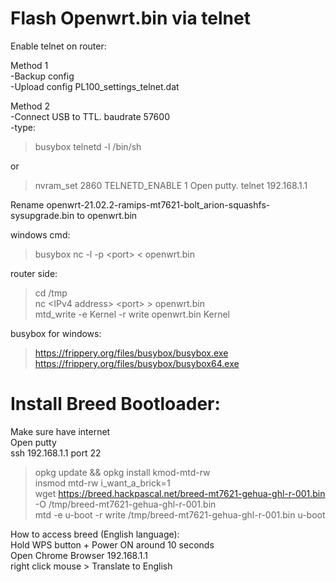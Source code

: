 # Flash Openwrt.bin via telnet  
Enable telnet on router:  

Method 1  
-Backup config  
-Upload config PL100_settings_telnet.dat  

Method 2  
-Connect USB to TTL. baudrate 57600  
-type:  
> busybox telnetd -l /bin/sh  

or  
> nvram_set 2860 TELNETD_ENABLE 1
Open putty. telnet 192.168.1.1  

Rename openwrt-21.02.2-ramips-mt7621-bolt_arion-squashfs-sysupgrade.bin to openwrt.bin  

windows cmd:  
> busybox nc -l -p \<port> < openwrt.bin  
                                     
router side:                                       
> cd /tmp              
> nc \<IPv4 address> \<port> > openwrt.bin  
> mtd_write -e Kernel -r write openwrt.bin Kernel  

busybox for windows:  
> https://frippery.org/files/busybox/busybox.exe  
> https://frippery.org/files/busybox/busybox64.exe

# Install Breed Bootloader:
Make sure have internet  
Open putty  
ssh 192.168.1.1 port 22  
> opkg update && opkg install kmod-mtd-rw  
> insmod mtd-rw i_want_a_brick=1  
> wget https://breed.hackpascal.net/breed-mt7621-gehua-ghl-r-001.bin -O /tmp/breed-mt7621-gehua-ghl-r-001.bin  
> mtd -e u-boot -r write /tmp/breed-mt7621-gehua-ghl-r-001.bin u-boot  

How to access breed (English language):  
Hold WPS button + Power ON around 10 seconds  
Open Chrome Browser 192.168.1.1  
right click mouse > Translate to English

